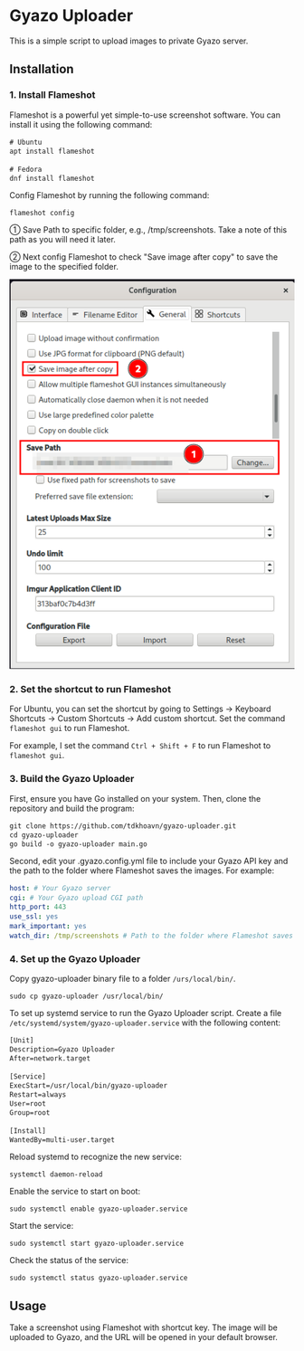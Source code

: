 # Gyazo Uploader

This is a simple script to upload images to private Gyazo server.

## Installation

### 1. Install Flameshot

Flameshot is a powerful yet simple-to-use screenshot software. You can install it using the following command:

```shell
# Ubuntu
apt install flameshot

# Fedora
dnf install flameshot
```

Config Flameshot by running the following command:
```shell
flameshot config
```
① Save Path to specific folder, e.g., /tmp/screenshots. Take a note of this path as you will need it later.

② Next config Flameshot to check "Save image after copy" to save the image to the specified folder.

!["Flameshot config"](img/2024-09-27_16-42.png)

### 2. Set the shortcut to run Flameshot
For Ubuntu, you can set the shortcut by going to Settings -> Keyboard Shortcuts -> Custom Shortcuts -> Add custom shortcut. Set the command `flameshot gui` to run Flameshot. 

For example, I set the command `Ctrl + Shift + F` to run Flameshot to `flameshot gui`.

### 3. Build the Gyazo Uploader

First, ensure you have Go installed on your system. Then, clone the repository and build the program:
```shell
git clone https://github.com/tdkhoavn/gyazo-uploader.git
cd gyazo-uploader
go build -o gyazo-uploader main.go
```
Second, edit your .gyazo.config.yml file to include your Gyazo API key and the path to the folder where Flameshot saves the images. For example:
```yaml
host: # Your Gyazo server
cgi: # Your Gyazo upload CGI path
http_port: 443
use_ssl: yes
mark_important: yes
watch_dir: /tmp/screenshots # Path to the folder where Flameshot saves the images
```
### 4. Set up the Gyazo Uploader
Copy gyazo-uploader binary file to a folder `/urs/local/bin/`.
```shell
sudo cp gyazo-uploader /usr/local/bin/
```

To set up systemd service to run the Gyazo Uploader script. Create a file `/etc/systemd/system/gyazo-uploader.service` with the following content:
```shell
[Unit]
Description=Gyazo Uploader
After=network.target

[Service]
ExecStart=/usr/local/bin/gyazo-uploader
Restart=always
User=root
Group=root

[Install]
WantedBy=multi-user.target
```

Reload systemd to recognize the new service:
```shell
systemctl daemon-reload
```

Enable the service to start on boot:  
```shell
sudo systemctl enable gyazo-uploader.service
```

Start the service:
```shell
sudo systemctl start gyazo-uploader.service
```

Check the status of the service:
```shell
sudo systemctl status gyazo-uploader.service
```



## Usage
Take a screenshot using Flameshot with shortcut key.
The image will be uploaded to Gyazo, and the URL will be opened in your default browser.